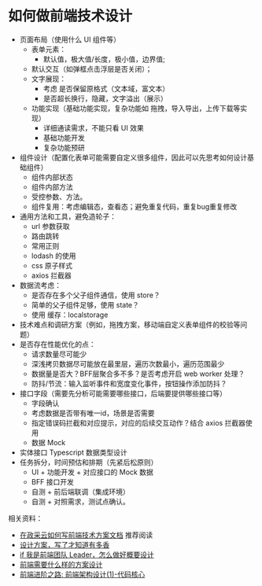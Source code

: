 # 如何做前端技术设计

- 页面布局（使用什么 UI 组件等）
    - 表单元素：
      - 默认值，极大值/长度，极小值，边界值;
    - 默认交互（如弹框点击浮层是否关闭）；
  - 文字展现：
    - 考虑 是否保留原格式（文本域，富文本）
    - 是否超长换行，隐藏，文字溢出（展示）
  - 功能实现（基础功能实现，复杂功能如 拖拽，导入导出，上传下载等实现）
    - 详细通读需求，不能只看 UI 效果
    - 基础功能开发
    - 复杂功能预研
- 组件设计（配置化表单可能需要自定义很多组件，因此可以先思考如何设计基础组件）
    - 组件内部状态
    - 组件内部方法
    - 受控参数、方法。
    - 组件复用：考虑编辑态，查看态；避免重复代码，重复bug重复修改
- 通用方法和工具，避免造轮子：
    - url 参数获取
    - 路由跳转
    - 常用正则
    - lodash 的使用
    - css 原子样式
    - axios 拦截器
- 数据流考虑：
    - 是否存在多个父子组件通信，使用 store？
    - 简单的父子组件足够，使用 state？
    - 使用 缓存：localstorage
- 技术难点和调研方案（例如，拖拽方案，移动端自定义表单组件的校验等问题）
- 是否存在性能优化的点：
    - 请求数量尽可能少
    - 深浅拷贝数据尽可能放在最里层，遍历次数最小，遍历范围最少
    - 数据量是否大？BFF层聚合多不多？是否考虑开启 web worker 处理？
    - 防抖/节流：输入监听事件和宽度变化事件，按钮操作添加防抖？
- 接口字段（需要先分析可能需要哪些接口，后端要提供哪些接口等）
    - 字段确认
    - 考虑数据是否带有唯一id，场景是否需要
    - 指定错误码拦截和对应提示，对应的后续交互动作？结合 axios 拦截器使用
    - 数据 Mock
- 实体接口 Typescript 数据类型设计
- 任务拆分，时间预估和排期（先紧后松原则）
    - UI + 功能开发 + 对应接口的 Mock 数据
    - BFF 接口开发
    - 自测 + 前后端联调（集成环境）
    - 自测 + 对照需求，测试点确认。



相关资料：

- [在政采云如何写前端技术方案文档](https://juejin.cn/post/7041713124210114567) 推荐阅读
- [设计方案，写了才知道有多香](https://juejin.cn/post/6996819856033054756)
- [if 我是前端团队 Leader，怎么做好概要设计](https://juejin.cn/post/6844903936504119304)
- [前端需要什么样的方案设计](https://segmentfault.com/a/1190000015590301)
- [前端进阶之路: 前端架构设计(1)-代码核心](https://www.jianshu.com/p/71b9cd6d5c4d)